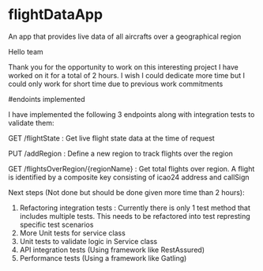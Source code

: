 # flightDataApp
An app that provides live data of all aircrafts over a geographical region

Hello team

Thank you for the opportunity to work on this interesting project
I have worked on it for a total of 2 hours. I wish I could dedicate more time but I could only work for short time due to previous work commitments

#endoints implemented

I have implemented the following 3 endpoints along with integration tests to validate them:

GET /flightState : Get live flight state data at the time of request

PUT /addRegion : Define a new region to track flights over the region

GET /flightsOverRegion/{regionName} : Get total flights over region. A flight is identified by a composite key consisting of icao24 address and callSign

Next steps (Not done but should be done given more time than 2 hours):
1) Refactoring integration tests : Currently there is only 1 test method that includes multiple tests. This needs to be refactored into test represting specific test scenarios
2) More Unit tests for service class
3) Unit tests to validate logic in Service class
4) API integration tests (Using framework like RestAssured)
5) Performance tests (Using a framework like Gatling)
